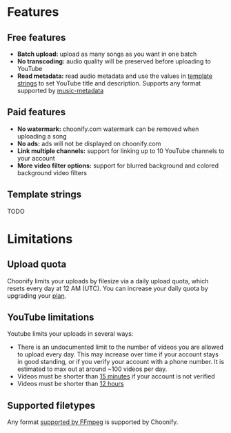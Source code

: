 # Features

## Free features
- **Batch upload:** upload as many songs as you want in one batch
- **No transcoding:** audio quality will be preserved before uploading to YouTube
- **Read metadata:** read audio metadata and use the values in [template strings](/documentation#template-strings) to set YouTube title and description. Supports any format supported by [music-metadata](https://www.npmjs.com/package/music-metadata)

## Paid features
- **No watermark:** choonify.com watermark can be removed when uploading a song
- **No ads:** ads will not be displayed on choonify.com
- **Link multiple channels:** support for linking up to 10 YouTube channels to your account
- **More video filter options:** support for blurred background and colored background video filters

## Template strings
TODO

# Limitations

## Upload quota
Choonify limits your uploads by filesize via a daily upload quota, which resets every day at 12 AM (UTC). You can increase your daily quota by upgrading your [plan](/pricing).

## YouTube limitations
Youtube limits your uploads in several ways:
- There is an undocumented limit to the number of videos you are allowed to upload every day. This may increase over time if your account stays in good standing, or if you verify your account with a phone number. It is estimated to max out at around ~100 videos per day.
- Videos must be shorter than [15 minutes](https://support.google.com/youtube/answer/71673) if your account is not verified
- Videos must be shorter than [12 hours](https://support.google.com/youtube/answer/71673)

## Supported filetypes
Any format [supported by FFmpeg](https://en.wikipedia.org/wiki/FFmpeg#Supported_codecs_and_formats) is supported by Choonify.
